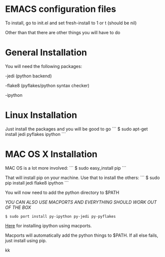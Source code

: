 # EMACS configuration files

<p>To install, go to init.el and set fresh-install to 1 or t (should be nil)
<p>Other than that there are other things you will have to do

# General Installation
<p>You will need the following packages:
	   <p>-jedi (python backend)
	   <p>-flake8 (pyflakes/python syntax checker)
	   <p>-ipython

# Linux Installation
<p> Just install the packages and you will be good to go
```
$ sudo apt-get install jedi pyflakes ipython
```

# MAC OS X Installation
<p> MAC OS is a lot more involved:
```
$ sudo easy_install pip
```
<p> That will install pip on your machine. Use that to install the others:
```
$ sudo pip install jedi flake8 ipython
```
<p> You will now need to add the python directory to $PATH

*YOU CAN ALSO USE MACPORTS AND EVERYTHING SHOULD WORK OUT OF THE BOX*
```
$ sudo port install py-ipython py-jedi py-pyflakes 
```
<a href="https://astrofrog.github.io/macports-python/">Here</a> for installing ipython using macports.
<p>Macports will automatically add the python things to $PATH. If all else fails, just install using pip.

kk

